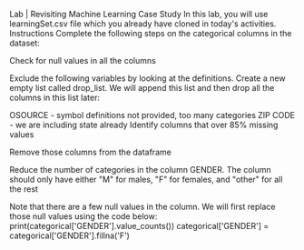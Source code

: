 Lab | Revisiting Machine Learning Case Study
In this lab, you will use learningSet.csv file which you already have cloned in today's activities.
Instructions
Complete the following steps on the categorical columns in the dataset:

Check for null values in all the columns

Exclude the following variables by looking at the definitions. Create a new empty list called drop_list. We will append this list and then drop all the columns in this list later:

OSOURCE - symbol definitions not provided, too many categories
ZIP CODE - we are including state already
Identify columns that over 85% missing values

Remove those columns from the dataframe

Reduce the number of categories in the column GENDER. The column should only have either "M" for males, "F" for females, and "other" for all the rest

Note that there are a few null values in the column. We will first replace those null values using the code below:
print(categorical['GENDER'].value_counts())
categorical['GENDER'] = categorical['GENDER'].fillna('F')
